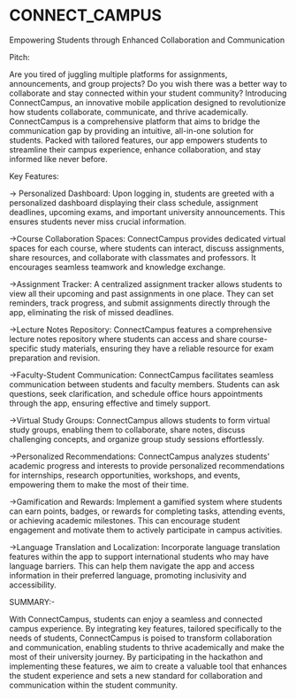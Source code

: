 # CONNECT_CAMPUS
Empowering Students through Enhanced Collaboration and Communication

Pitch:

Are you tired of juggling multiple platforms for assignments, announcements, and group projects? Do you wish there was a better way to collaborate and stay connected within your student community? Introducing ConnectCampus, an innovative mobile application designed to revolutionize how students collaborate, communicate, and thrive academically. ConnectCampus is a comprehensive platform that aims to bridge the communication gap by providing an intuitive, all-in-one solution for students. Packed with tailored features, our app empowers students to streamline their campus experience, enhance collaboration, and stay informed like never before.

Key Features:

-> Personalized Dashboard: Upon logging in, students are greeted with a personalized dashboard displaying their class schedule, assignment deadlines, upcoming exams, and important university announcements. This ensures students never miss crucial information.

->Course Collaboration Spaces: ConnectCampus provides dedicated virtual spaces for each course, where students can interact, discuss assignments, share resources, and collaborate with classmates and professors. It encourages seamless teamwork and knowledge exchange.

->Assignment Tracker: A centralized assignment tracker allows students to view all their upcoming and past assignments in one place. They can set reminders, track progress, and submit assignments directly through the app, eliminating the risk of missed deadlines.

->Lecture Notes Repository: ConnectCampus features a comprehensive lecture notes repository where students can access and share course-specific study materials, ensuring they have a reliable resource for exam preparation and revision.

->Faculty-Student Communication: ConnectCampus facilitates seamless communication between students and faculty members. Students can ask questions, seek clarification, and schedule office hours appointments through the app, ensuring effective and timely support.

->Virtual Study Groups: ConnectCampus allows students to form virtual study groups, enabling them to collaborate, share notes, discuss challenging concepts, and organize group study sessions effortlessly.

->Personalized Recommendations: ConnectCampus analyzes students' academic progress and interests to provide personalized recommendations for internships, research opportunities, workshops, and events, empowering them to make the most of their time.

->Gamification and Rewards: Implement a gamified system where students can earn points, badges, or rewards for completing tasks, attending events, or achieving academic milestones. This can encourage student engagement and motivate them to actively participate in campus activities.

->Language Translation and Localization: Incorporate language translation features within the app to support international students who may have language barriers. This can help them navigate the app and access information in their preferred language, promoting inclusivity and accessibility.

SUMMARY:-

With ConnectCampus, students can enjoy a seamless and connected campus experience. By integrating key features, tailored specifically to the needs of students, ConnectCampus is poised to transform collaboration and communication, enabling students to thrive academically and make the most of their university journey. By participating in the hackathon and implementing these features, we aim to create a valuable tool that enhances the student experience and sets a new standard for collaboration and communication within the student community.
